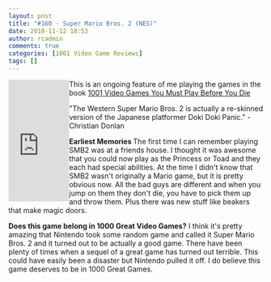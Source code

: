 ```yaml
---
layout: post
title: "#160 - Super Mario Bros. 2 (NES)"
date: 2010-11-12 18:53
author: rcadmin
comments: true
categories: [1001 Video Game Reviews]
tags: []
---
```

<iframe src="http://rcm.amazon.com/e/cm?lt1=_blank&bc1=000000&IS2=1&bg1=FFFFFF&fc1=000000&lc1=0000FF&t=bitsmack-20&o=1&p=8&l=as1&m=amazon&f=ifr&md=10FE9736YVPPT7A0FBG2&asins=B00004SVV8" style="width:120px;height:240px;" scrolling="no" marginwidth="0" marginheight="0" frameborder="0" align="left"></iframe>

This is an ongoing feature of me playing the games in the book <a href="http://www.amazon.com/gp/product/0789320908?ie=UTF8&tag=bitsmack-20&linkCode=as2&camp=1789&creative=390957&creativeASIN=0789320908">1001 Video Games You Must Play Before You Die</a><img src="http://www.assoc-amazon.com/e/ir?t=bitsmack-20&l=as2&o=1&a=0789320908" width="1" height="1" border="0" alt="" style="border:none !important; margin:0px !important;" /> 

"The Western Super Mario Bros. 2 is actually a re-skinned version of the Japanese platformer Doki Doki Panic." 
-Christian Donlan

<strong>Earliest Memories </strong>
The first time I can remember playing SMB2 was at a friends house. I thought it was awesome that you could now play as the Princess or Toad and they each had special abilities. At the time I didn't know that SMB2 wasn't originally a Mario game, but it is pretty obvious now. All the bad guys are different and when you jump on them they don't die, you have to pick them up and throw them. Plus there was new stuff like beakers that make magic doors. 

<strong>Does this game belong in 1000 Great Video Games?</strong>
I think it's pretty amazing that Nintendo took some random game and called it Super Mario Bros. 2 and it turned out to be actually a good game. There have been plenty of times when a sequel of a great game has turned out terrible. This could have easily been a disaster but Nintendo pulled it off. I do believe this game deserves to be in 1000 Great Games.

